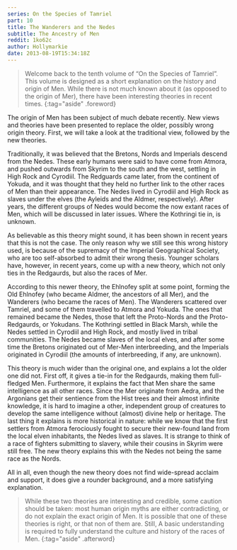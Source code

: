 ```yaml
---
series: On the Species of Tamriel
part: 10
title: The Wanderers and the Nedes
subtitle: The Ancestry of Men
reddit: 1ko62c
author: Hollymarkie
date: 2013-08-19T15:34:18Z
---
```


> Welcome back to the tenth volume of “On the Species of Tamriel”. This volume
> is designed as a short explanation on the history and origin of Men. While
> there is not much known about it (as opposed to the origin of Mer), there have
> been interesting theories in recent times.
{:tag="aside" .foreword}

The origin of Men has been subject of much debate recently. New views and
theories have been presented to replace the older, possibly wrong origin theory.
First, we will take a look at the traditional view, followed by the new
theories.

Traditionally, it was believed that the Bretons, Nords and Imperials descend
from the Nedes. These early humans were said to have come from Atmora, and
pushed outwards from Skyrim to the south and the west, settling in High Rock and
Cyrodiil. The Redguards came later, from the continent of Yokuda, and it was
thought that they held no further link to the other races of Men than their
appearance. The Nedes lived in Cyrodiil and High Rock as slaves under the elves
(the Ayleids and the Aldmer, respectively). After years, the different groups of
Nedes would become the now extant races of Men, which will be discussed in later
issues. Where the Kothringi tie in, is unknown.

As believable as this theory might sound, it has been shown in recent years that
this is not the case. The only reason why we still see this wrong history used,
is because of the supremacy of the Imperial Geographical Society, who are too
self-absorbed to admit their wrong thesis. Younger scholars have, however, in
recent years, come up with a new theory, which not only ties in the Redgaurds,
but also the races of Mer.

According to this newer theory, the Ehlnofey split at some point, forming the
Old Ehlnofey (who became Aldmer, the ancestors of all Mer), and the Wanderers
(who became the races of Men). The Wanderers scattered over Tamriel, and some of
them travelled to Atmora and Yokuda. The ones that remained became the Nedes,
those that left the Proto-Nords and the Proto-Redgaurds, or Yokudans. The
Kothringi settled in Black Marsh, while the Nedes settled in Cyrodiil and High
Rock, and mostly lived in tribal communities. The Nedes became slaves of the
local elves, and after some time the Bretons originated out of Mer-Men
interbreeding, and the Imperials originated in Cyrodiil (the amounts of
interbreeding, if any, are unknown).

This theory is much wider than the original one, and explains a lot the older
one did not. First off, it gives a tie-in for the Redgaurds, making them
full-fledged Men. Furthermore, it explains the fact that Men share the same
intelligence as all other races. Since the Mer originate from Aedra, and the
Argonians get their sentience from the Hist trees and their almost infinite
knowledge, it is hard to imagine a other, independent group of creatures to
develop the same intelligence without (almost) divine help or heritage. The last
thing it explains is more historical in nature: while we know that the first
settlers from Atmora ferociously fought to secure their new-found land from the
local elven inhabitants, the Nedes lived as slaves. It is strange to think of a
race of fighters submitting to slavery, while their cousins in Skyrim were still
free. The new theory explains this with the Nedes not being the same race as the
Nords.

All in all, even though the new theory does not find wide-spread acclaim and
support, it does give a rounder background, and a more satisfying explanation.

> While these two theories are interesting and credible, some caution should be
> taken: most human origin myths are either contradicting, or do not explain the
> exact origin of Men. It is possible that one of these theories is right, or
> that non of them are. Still, A basic understanding is required to fully
> understand the culture and history of the races of Men.
{:tag="aside" .afterword}
